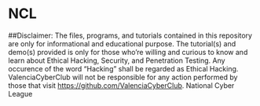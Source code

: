 # NCL
##Disclaimer: The files, programs, and tutorials contained in this repository are only for informational and educational purpose. The tutorial(s) and demo(s) provided is only for those who’re willing and curious to know and learn about Ethical Hacking, Security, and Penetration Testing. Any occurence of the word “Hacking” shall be regarded as Ethical Hacking. ValenciaCyberClub will not be responsible for any action performed by those that visit https://github.com/ValenciaCyberClub.
National Cyber League
